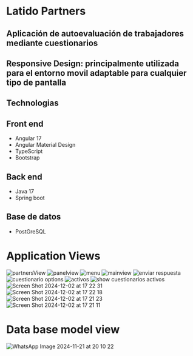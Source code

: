 # Latido Partners 
## Aplicación de autoevaluación de trabajadores mediante cuestionarios 

## Responsive Design: principalmente utilizada para el entorno movil adaptable para cualquier tipo de pantalla

## Technologias
## Front end
  * Angular 17
  * Angular Material Design
  * TypeScript
  * Bootstrap

## Back end
  * Java 17
  * Spring boot

## Base de datos 
  * PostGreSQL

# Application Views

![partnersView](https://github.com/user-attachments/assets/26cbe931-68c4-46fd-9365-5d79d4e72094)
![panelview](https://github.com/user-attachments/assets/d3e2e903-7ffa-4fbc-bcd4-2fb4323a6754)
![menu](https://github.com/user-attachments/assets/e2e448e4-73a0-4558-a037-a9f7a01fd437)
![mainview](https://github.com/user-attachments/assets/41a94131-abbb-4e1a-8db4-8ef01111b706)
![enviar respuesta](https://github.com/user-attachments/assets/64d06943-41ee-4c86-b667-974e62914950)
![cuestionario options](https://github.com/user-attachments/assets/f036a5c5-7d59-487b-a5c5-186683dd1c4c)
![activos](https://github.com/user-attachments/assets/2d1dd71a-b1e3-4ffd-8d59-4caa39cd2d4c)
![show cuestionarios activos](https://github.com/user-attachments/assets/c2215ec6-7f2c-4790-9477-db2763127635)
![Screen Shot 2024-12-02 at 17 22 31](https://github.com/user-attachments/assets/72ecccbd-e76a-4976-8a45-2d69c7f87ead)
![Screen Shot 2024-12-02 at 17 22 18](https://github.com/user-attachments/assets/eb5ff4b9-24f4-4e1a-b39a-8531ef81fb1b)
![Screen Shot 2024-12-02 at 17 21 23](https://github.com/user-attachments/assets/dca0aad2-d4ee-429f-bedd-5adbdea5454e)
![Screen Shot 2024-12-02 at 17 21 11](https://github.com/user-attachments/assets/1356f90e-ae2f-41ee-b7d1-e44b063c2cfc)

# Data base model view
![WhatsApp Image 2024-11-21 at 20 10 22](https://github.com/user-attachments/assets/4004d6f7-63f5-434a-94ad-5f8811fd1281)

